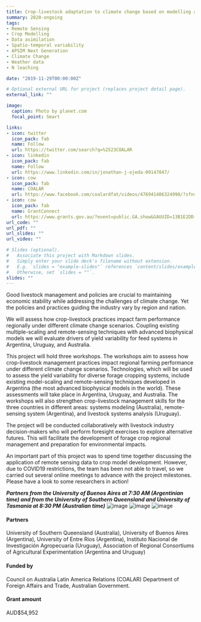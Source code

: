 ```yaml
---
title: Crop-livestock adaptation to climate change based on modelling and remote-sensing
summary: 2020-ongoing
tags:
- Remote Sensing
- Crop Modelling
- Data asimilation
- Spatio-temporal variability
- APSIM Next Generation
- Climate Change
- Weather data
- N leaching

date: "2019-11-29T00:00:00Z"

# Optional external URL for project (replaces project detail page).
external_link: ""

image:
  caption: Photo by planet.com
  focal_point: Smart

links:
- icon: twitter
  icon_pack: fab
  name: Follow
  url: https://twitter.com/search?q=%2523COALAR
- icon: linkedin
  icon_pack: fab
  name: Follow
  url: https://www.linkedin.com/in/jonathan-j-ojeda-09147047/
- icon: cow
  icon_pack: fab
  name: COALAR
  url: https://www.facebook.com/coalardfat/videos/476941486324990/?sfns=mo
- icon: cow
  icon_pack: fab
  name: GrantConnect
  url: https://www.grants.gov.au/?event=public.GA.show&GAUUID=13B1E2DD-E34C-CB7B-7B30D197E43D8BEF
url_code: ""
url_pdf: ""
url_slides: ""
url_video: ""

# Slides (optional).
#   Associate this project with Markdown slides.
#   Simply enter your slide deck's filename without extension.
#   E.g. `slides = "example-slides"` references `content/slides/example-slides.md`.
#   Otherwise, set `slides = ""`.
slides: ""
---
```


Good livestock management and policies are crucial to maintaining economic stability while addressing the challenges of climate change. Yet the policies and practices guiding the industry vary by region and nation. 

We will assess how crop-livestock practices impact farm performance regionally under
different climate change scenarios. Coupling existing multiple-scaling and remote-sensing
techniques with advanced biophysical models we will evaluate drivers of yield variability for
feed systems in Argentina, Uruguay, and Australia.

This project will hold three workshops. The workshops aim to assess how crop-livestock management practices impact regional farming performance under different climate change scenarios. Technologies, which will be used to assess the yield variability for diverse forage cropping systems, include existing model-scaling and remote-sensing techniques developed in Argentina (the most advanced biophysical models in the world). These assessments will take place in Argentina, Uruguay, and Australia. The workshops will also strengthen crop-livestock management skills for the three countries in different areas: systems modeling (Australia), remote-sensing system (Argentina), and livestock systems analysis (Uruguay). 

The project will be conducted collaboratively with livestock industry decision-makers who will perform foresight exercises to explore alternative futures. This will facilitate the development of forage crop regional management and preparation for environmental impacts.

An important part of this project was to spend time together discussing the application of remote sensing data to crop model development. However, due to COVID19 restrictions, the team has been not able to travel, so we carried out several online meetings to advance with the project milestones. Please have a look to some researchers in action!

_**Partners from the University of Buenos Aires at 7:30 AM (Argentinian time) and from the University of Southern Queensland and University of Tasmania at 8:30 PM (Australian time)**_
![image](/img/projects/work1.jpg)
![image](/img/projects/work2.jpg)
![image](/img/projects/final.jpg)


#### Partners
University of Southern Queensland (Australia), University of Buenos Aires (Argentina), University of Entre Rios (Argentina), Instituto Nacional de Investigación Agropecuaria (Uruguay), Association of Regional Consortiums of Agricultural Experimentation (Argentina and Uruguay)

#### Funded by
Council on Australia Latin America Relations (COALAR) Department of Foreign Affairs and Trade, Australian Government.

#### Grant amount
AUD$54,952
